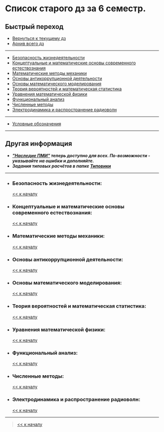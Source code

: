 # Список старого дз за 6 семестр.

## Быстрый переход

- [Вернуться к текущему дз](../README.md#Список-текущего-и-будущего-дз)
- [Архив всего дз](Архив_дз.md)

***

- [Безопасность жизнедеятельности](#Безопасность-жизнедеятельности)
- [Концептуальные и математические основы современного естествознания](#Концептуальные-и-математические-основы-современного-естествознания)
- [Математические методы механики](#Математические-методы-механики)
- [Основы антикоррупционной деятельности](#Основы-антикоррупционной-деятельности)
- [Основы математического моделирования](#Основы-математического-моделирования)
- [Теория вероятностей и математическая статистика](#Теория-вероятностей-и-математическая-статистика)
- [Уравнения математической физики](#Уравнения-математической-физики)
- [Функциональный анализ](#Функциональный-анализ)
- [Численные методы](#Численные-методы)
- [Электродинамика и распространение радиоволн](#Электродинамика-и-распространение-радиоволн)

***
    
- [Условные обозначения](#Условные-обозначения)

***

## Другая информация

- __*["Наследие ПМИ"](https://github.com/appliedMathematicsAndComputerScience/PMI_legacy) теперь доступно для всех. По-возможности - указывайте на ошибки и дополняйте.*__
- __*Задания типовых расчётов в папке [Типовики](https://github.com/nektonick/KMBO-01-homework/tree/master/%D0%A2%D0%B8%D0%BF%D0%BE%D0%B2%D0%B8%D0%BA%D0%B8)*__

***

- ### Безопасность жизнедеятельности:
    

    [<< к началу](#Быстрый-переход)

- ### Концептуальные и математические основы современного естествознания:


    [<< к началу](#Быстрый-переход) 


- ### Математические методы механики:

    
    [<< к началу](#Быстрый-переход)
    
- ### Основы антикоррупционной деятельности:
    
      
    [<< к началу](#Быстрый-переход)

- ### Основы математического моделирования:
    
      
    [<< к началу](#Быстрый-переход)

- ### Теория вероятностей и математическая статистика:
    
      
    [<< к началу](#Быстрый-переход)
    
- ### Уравнения математической физики:
    

    [<< к началу](#Быстрый-переход)

- ### Функциональный анализ:
    
      
    [<< к началу](#Быстрый-переход)

- ### Численные методы:

      
    [<< к началу](#Быстрый-переход)

- ### Электродинамика и распространение радиоволн:

      
    [<< к началу](#Быстрый-переход)

***

> [<< к началу](#Быстрый-переход)
